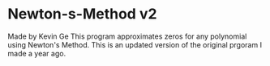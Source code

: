 # Newton-s-Method v2

Made by Kevin Ge
This program approximates zeros for any polynomial using Newton's Method.
This is an updated version of the original prgoram I made a year ago.
